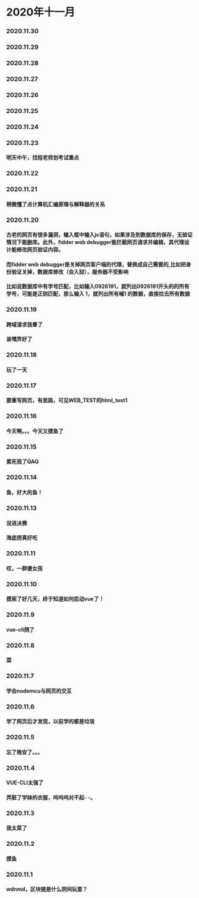 # 2020年十一月

### 2020.11.30
### 2020.11.29
### 2020.11.28
### 2020.11.27
### 2020.11.26
### 2020.11.25
### 2020.11.24
#### 
### 2020.11.23
#### 明天中午，找程老师划考试重点
### 2020.11.22
### 2020.11.21
#### 稍微懂了点计算机汇编原理与解释器的关系
### 2020.11.20
#### 古老的网页有很多漏洞，输入框中输入js语句，如果涉及到数据库的保存，无验证情况下能删库。此外，fidder web debugger能拦截网页请求并编辑，其代理设计能修改网页验证内容。
#### 而fidder web debugger是关掉网页客户端的代理，替换成自己需要的,比如把身份验证关掉，数据库修改（会入狱），服务器不受影响
#### 比如说数据库中有学号匹配，比如输入0926191，就列出0926191开头的的所有学号，可能是正则匹配，那么输入 1，就列出所有喊1 的数据，直接拉去所有数据 
### 2020.11.19
#### 跨域请求我晕了
#### 诶嘿弄好了
### 2020.11.18
#### 玩了一天
### 2020.11.17
#### 要重写网页，有思路，可见WEB_TEST的html_test1
### 2020.11.16
#### 今天啊。。。今天又摸鱼了
### 2020.11.15
#### 累死我了QAQ
### 2020.11.14
#### 鱼，好大的鱼！
### 2020.11.13
#### 没进决赛
#### 海底捞真好吃
### 2020.11.11
#### 哎，一群傻女孩
### 2020.11.10
#### 摸索了好几天，终于知道如何启动vue了！
### 2020.11.9
#### vue-cli鸽了
### 2020.11.8
#### 菜
### 2020.11.7
#### 学会nodemcu与网页的交互
### 2020.11.6
#### 学了网页后才发现，以前学的都是垃圾
### 2020.11.5
#### 忘了晚安了。。。
### 2020.11.4
#### VUE-CLI太强了
#### 弄脏了学妹的衣服，呜呜呜对不起- -。
### 2020.11.3
#### 我太菜了
### 2020.11.2
#### 摸鱼
### 2020.11.1
#### wdnmd，区块链是什么阴间玩意？